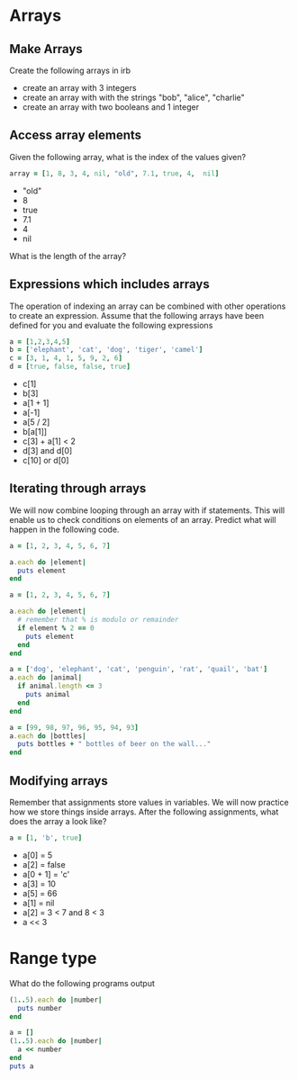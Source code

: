 # Arrays

## Make Arrays

Create the following arrays in irb

- create an array with 3 integers
- create an array with with the strings "bob", "alice", "charlie"
- create an array with two booleans and 1 integer

## Access array elements

Given the following array, what is the index of the values given?

```ruby
array = [1, 8, 3, 4, nil, "old", 7.1, true, 4,  nil]
```

- "old"
- 8
- true
- 7.1
- 4
- nil

What is the length of the array?

## Expressions which includes arrays

The operation of indexing an array can be combined with other operations to create an expression. Assume that the following arrays have been defined for you and evaluate the following expressions

```ruby
a = [1,2,3,4,5]
b = ['elephant', 'cat', 'dog', 'tiger', 'camel']
c = [3, 1, 4, 1, 5, 9, 2, 6]
d = [true, false, false, true]
```

- c[1]
- b[3]
- a[1 + 1]
- a[-1]
- a[5 / 2]
- b[a[1]]
- c[3] + a[1] < 2
- d[3] and d[0]
- c[10] or d[0]

## Iterating through arrays

We will now combine looping through an array with if statements. This will enable us to check conditions on elements of an array. Predict what will happen in the following code.

```ruby
a = [1, 2, 3, 4, 5, 6, 7]

a.each do |element|
  puts element
end
```

```ruby
a = [1, 2, 3, 4, 5, 6, 7]

a.each do |element|
  # remember that % is modulo or remainder
  if element % 2 == 0
    puts element
  end
end
```

```ruby
a = ['dog', 'elephant', 'cat', 'penguin', 'rat', 'quail', 'bat']
a.each do |animal|
  if animal.length <= 3
    puts animal
  end
end
```

```ruby
a = [99, 98, 97, 96, 95, 94, 93]
a.each do |bottles|
  puts bottles + " bottles of beer on the wall..."
end
```

## Modifying arrays

Remember that assignments store values in variables. We will now practice how we store things inside arrays. After the following assignments, what does the array a look like?

```ruby
a = [1, 'b', true]
```

- a[0] = 5
- a[2] = false
- a[0 + 1] = 'c'
- a[3] = 10
- a[5] = 66
- a[1] = nil
- a[2] = 3 < 7 and 8 < 3
- a << 3

# Range type

What do the following programs output

```ruby
(1..5).each do |number|
  puts number
end
```

```ruby
a = []
(1..5).each do |number|
  a << number
end
puts a
```
